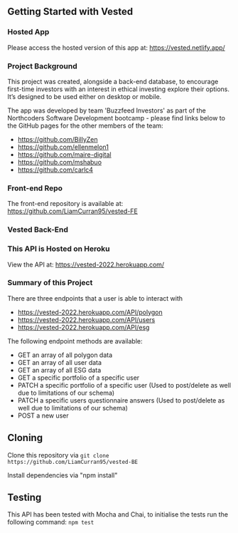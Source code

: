 ## Getting Started with Vested

### Hosted App

Please access the hosted version of this app at: https://vested.netlify.app/

### Project Background

This project was created, alongside a back-end database, to encourage first-time investors with an interest in ethical investing explore their options. It’s designed to be used either on desktop or mobile.

The app was developed by team 'Buzzfeed Investors' as part of the Northcoders Software Development bootcamp - please find links below to the GitHub pages for the other members of the team:

* https://github.com/BillyZen
* https://github.com/ellenmelon1
* https://github.com/maire-digital
* https://github.com/mshabuo
* https://github.com/carlc4

### Front-end Repo

The front-end repository is available at: https://github.com/LiamCurran95/vested-FE

### Vested Back-End

### This API is Hosted on Heroku

View the API at: https://vested-2022.herokuapp.com/

### Summary of this Project

There are three endpoints that a user is able to interact with 
* https://vested-2022.herokuapp.com/API/polygon
* https://vested-2022.herokuapp.com/API/users
* https://vested-2022.herokuapp.com/API/esg

The following endpoint methods are available:
* GET an array of all polygon data
* GET an array of all user data
* GET an array of all ESG data
* GET a specific portfolio of a specific user
* PATCH a specific portfolio of a specific user (Used to post/delete as well due to limitations of our schema)
* PATCH a specific users questionnaire answers (Used to post/delete as well due to limitations of our schema)
* POST a new user

## Cloning

Clone this repository via `git clone https://github.com/LiamCurran95/vested-BE`

Install dependencies via "npm install"

## Testing

This API has been tested with Mocha and Chai, to initialise the tests run the following command:
`npm test`

